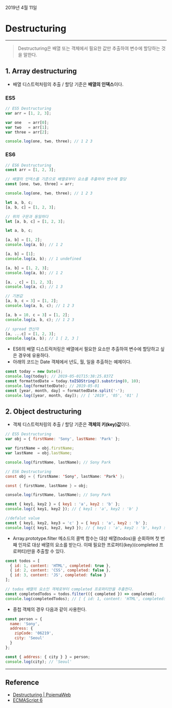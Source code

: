 2019년 4월 11일

# Destructuring

---

> Destructuring은 배열 또는 객체에서 필요한 값만 추출하여 변수에 할당하는 것을 말한다.

## 1. Array destructuring

- 배열 디스트럭처링의 추출 / 할당 기준은 **배열의 인덱스**이다.

### ES5

```javascript
// ES5 Destructuring
var arr = [1, 2, 3];

var one   = arr[0];
var two   = arr[1];
var three = arr[2];

console.log(one, two, three); // 1 2 3
```

### ES6

```javascript
// ES6 Destructuring
const arr = [1, 2, 3];

// 배열의 인덱스를 기준으로 배열로부터 요소를 추출하여 변수에 할당
const [one, two, three] = arr;

console.log(one, two, three); // 1 2 3
```

```javascript
let a, b, c;
[a, b, c] = [1, 2, 3];

// 위의 구문과 동일하다
let [a, b, c] = [1, 2, 3];
```

```javascript
let a, b, c;

[a, b] = [1, 2];
console.log(a, b); // 1 2

[a, b] = [1];
console.log(a, b); // 1 undefined

[a, b] = [1, 2, 3];
console.log(a, b); // 1 2

[a, , c] = [1, 2, 3];
console.log(a, c); // 1 3

// 기본값
[a, b, c = 3] = [1, 2];
console.log(a, b, c); // 1 2 3

[a, b = 10, c = 3] = [1, 2];
console.log(a, b, c); // 1 2 3

// spread 연산자
[a, ...c] = [1, 2, 3];
console.log(a, b); // 1 [ 2, 3 ]
```

- ES6의 배열 디스트럭처링은 배열에서 필요한 요소만 추출하여 변수에 할당하고 싶은 경우에 유용하다. 
- 아래의 코드는 Date 객체에서 년도, 월, 일을 추출하는 예제이다.

```javascript
const today = new Date();
console.log(today); // 2019-05-01T15:38:25.837Z
const formattedDate = today.toISOString().substring(0, 10);
console.log(formattedDate); // 2019-05-01
const [year, month, day] = formattedDate.split('-');
console.log([year, month, day]); // [ '2019', '05', '01' ]
```



## 2. Object destructuring

- 객체 디스트럭처링의 추출 / 할당 기준은 **객체의 키(key)값**이다.

```javascript
// ES5 Destructuring
var obj = { firstName: 'Sony', lastName: 'Park' };

var firstName = obj.firstName;
var lastName  = obj.lastName;

console.log(firstName, lastName); // Sony Park
```

```java
// ES6 Destructuring
const obj = { firstName: 'Sony', lastName: 'Park' };

const { firstName, lastName } = obj;

console.log(firstName, lastName); // Sony Park
```



```javascript
const { key1, key2 } = { key1 : 'a', key2 : 'b' };
console.log({ key1, key2 }); // { key1 : 'a', key2 : 'b' }

//defalut value
const { key1, key2, key3 = 'c' } = { key1 : 'a', key2 : 'b' };
console.log({ key1, key2, key3 }); // { key1 : 'a', key2 : 'b', key3 : 'c' }
```

- Array.prototype.filter 메소드의 콜백 함수는 대상 배열(todos)을 순회하며 첫 번째 인자로 대상 배열의 요소를 받는다. 이때 필요한 프로퍼티(key)(completed 프로퍼티)만을 추출할 수 있다.
```javascript
const todos = [
  { id: 1, content: 'HTML', completed: true },
  { id: 2, content: 'CSS', completed: false },
  { id: 3, content: 'JS', completed: false }
];

// todos 배열의 요소인 객체로부터 completed 프로퍼티만을 추출한다.
const completedTodos = todos.filter(({ completed }) => completed);
console.log(completedTodos); // [ { id: 1, content: 'HTML', completed: true } ]
```

- 중첩 객체의 경우 다음과 같이 사용한다.

```javascript
const person = {
  name: 'Sony',
  address: {
    zipCode: '06219',
    city: 'Seoul'
  }
};

const { address: { city } } = person;
console.log(city); // 'Seoul'
```

---

## Reference

- [Destructuring | PoiemaWeb](https://poiemaweb.com/es6-destructuring)
- [ECMAScript 6](http://www.ecma-international.org/ecma-262/6.0/ECMA-262.pdf)